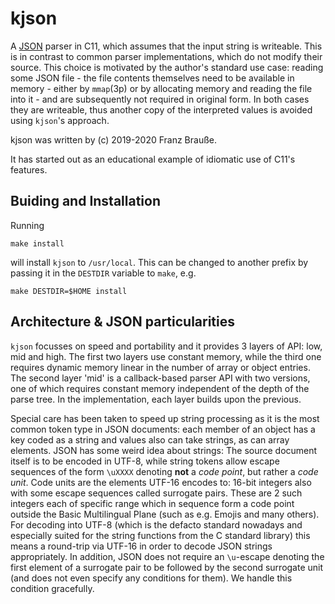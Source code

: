 kjson
=====
A [JSON](http://json.org/) parser in C11, which assumes that the input string is writeable.
This is in contrast to common parser implementations, which do not modify their source.
This choice is motivated by the author's standard use case: reading some JSON file - the
file contents themselves need to be available in memory - either by `mmap`(3p) or by allocating
memory and reading the file into it - and are subsequently not required in original form.
In both cases they are writeable, thus another copy of the interpreted values is avoided
using `kjson`'s approach.

kjson was written by
  (c) 2019-2020 Franz Brauße.

It has started out as an educational example of idiomatic use of C11's features.

Buiding and Installation
------------------------
Running
```
make install
```
will install `kjson` to `/usr/local`. This can be changed to
another prefix by passing it in the `DESTDIR` variable to `make`, e.g.
```
make DESTDIR=$HOME install
```

Architecture & JSON particularities
-----------------------------------
`kjson` focusses on speed and portability and it provides 3 layers of API: low, mid and high.
The first two layers use constant memory, while the third one requires dynamic memory linear
in the number of array or object entries. The second layer 'mid' is a callback-based parser
API with two versions, one of which requires constant memory independent of the depth of the
parse tree. In the implementation, each layer builds upon the previous.

Special care has been taken to speed up string processing as it is the most common token type
in JSON documents: each member of an object has a key coded as a string and values also can
take strings, as can array elements.
JSON has some weird idea about strings:
The source document itself is to be encoded in UTF-8, while string tokens allow escape
sequences of the form `\uXXXX` denoting **not** a *code point*, but rather a *code unit*.
Code units are the elements UTF-16 encodes to: 16-bit integers also with some escape sequences
called surrogate pairs. These are 2 such integers each of specific range which in sequence
form a code point outside the Basic Multilingual Plane (such as e.g. Emojis and many others).
For decoding into UTF-8 (which is the defacto standard nowadays and especially suited
for the string functions from the C standard library) this means a round-trip via UTF-16 in
order to decode JSON strings appropriately. In addition, JSON does not require an
`\u`-escape denoting the first element of a surrogate pair to be followed by the second
surrogate unit (and does not even specify any conditions for them). We handle this condition
gracefully.
